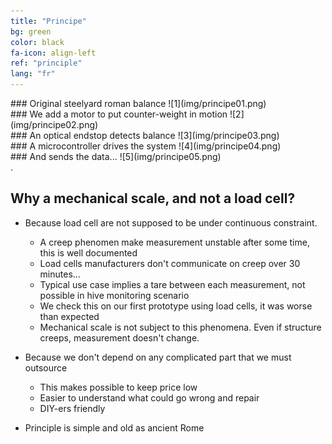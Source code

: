 ```yaml
---
title: "Principe"
bg: green
color: black
fa-icon: align-left
ref: "principle"
lang: "fr"
---
```


<div class="i4x3">
  <div id="slideshow">

<div markdown="1">
### Original steelyard roman balance
![1](img/principe01.png)
</div>
    
<div markdown="1">
### We add a motor to put counter-weight in motion
![2](img/principe02.png)
</div>
    
<div markdown="1">
### An optical endstop detects balance
![3](img/principe03.png)
</div>
    
<div markdown="1">
### A microcontroller drives the system
![4](img/principe04.png)
</div>

<div markdown="1">
### And sends the data...
![5](img/principe05.png)
</div>

  </div>
</div>.


## Why a mechanical scale, and not a load cell?

- Because load cell are not supposed to be under continuous constraint.
  * A creep phenomen make measurement unstable after some time, this is well documented
  * Load cells manufacturers don't communicate on creep over 30 minutes...
  * Typical use case implies a tare between each measurement, not possible in hive monitoring scenario
  * We check this on our first prototype using load cells, it was worse than expected
  * Mechanical scale is not subject to this phenomena. Even if structure creeps, measurement doesn't change.

- Because we don't depend on any complicated part that we must outsource
  * This makes possible to keep price low
  * Easier to understand what could go wrong and repair
  * DIY-ers friendly

- Principle is simple and old as ancient Rome
